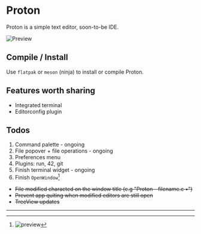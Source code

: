 # Proton

Proton is a simple text editor, soon-to-be IDE.

![Preview](https://imgur.com/D6Va4wi.png)

## Compile / Install
Use `flatpak` or `meson` (ninja) to install or compile Proton.

## Features worth sharing
- Integrated terminal
- Editorconfig plugin

## Todos
1. Command palette - ongoing
2. File popover + file operations - ongoing
3. Preferences menu
4. Plugins: run, 42, git
5. Finish terminal widget - ongoing
6. Finish `OpenWindow`[^1]

- ~~File modified characted on the window title (e.g "Proton - filename.c •")~~
- ~~Prevent app quiting when modified editors are still open~~
- ~~TreeView updates~~

---

[^1]: ![preview](https://imgur.com/62uOokF.png)

